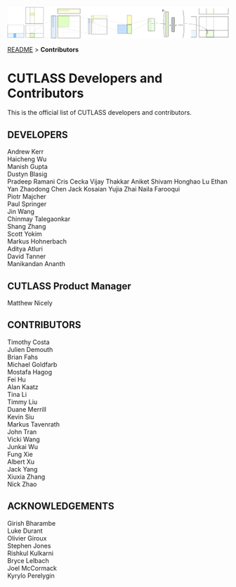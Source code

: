 ![ALT](/media/images/gemm-hierarchy-with-epilogue-no-labels.png "CUTLASS")

[README](/README.md#documentation) > **Contributors**

# CUTLASS Developers and Contributors

This is the official list of CUTLASS developers and contributors.

## DEVELOPERS
Andrew Kerr  
Haicheng Wu  
Manish Gupta  
Dustyn Blasig  
Pradeep Ramani
Cris Cecka
Vijay Thakkar
Aniket Shivam
Honghao Lu
Ethan Yan
Zhaodong Chen
Jack Kosaian
Yujia Zhai
Naila Farooqui  
Piotr Majcher  
Paul Springer  
Jin Wang   
Chinmay Talegaonkar  
Shang Zhang   
Scott Yokim      
Markus Hohnerbach  
Aditya Atluri  
David Tanner  
Manikandan Ananth  

## CUTLASS Product Manager
Matthew Nicely
  
## CONTRIBUTORS
Timothy Costa  
Julien Demouth  
Brian Fahs  
Michael Goldfarb  
Mostafa Hagog  
Fei Hu  
Alan Kaatz  
Tina Li  
Timmy Liu  
Duane Merrill  
Kevin Siu  
Markus Tavenrath  
John Tran  
Vicki Wang  
Junkai Wu  
Fung Xie  
Albert Xu  
Jack Yang  
Xiuxia Zhang  
Nick Zhao  

## ACKNOWLEDGEMENTS

Girish Bharambe  
Luke Durant  
Olivier Giroux  
Stephen Jones  
Rishkul Kulkarni  
Bryce Lelbach  
Joel McCormack  
Kyrylo Perelygin  


